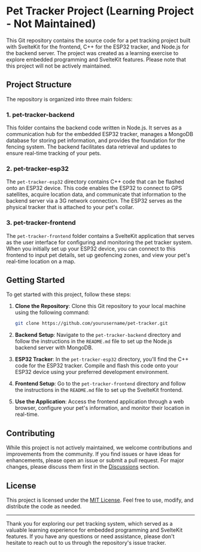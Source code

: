 # Pet Tracker Project (Learning Project - Not Maintained)

This Git repository contains the source code for a pet tracking project built with SvelteKit for the frontend, C++ for the ESP32 tracker, and Node.js for the backend server. The project was created as a learning exercise to explore embedded programming and SvelteKit features. Please note that this project will not be actively maintained.

## Project Structure

The repository is organized into three main folders:

### 1. pet-tracker-backend

This folder contains the backend code written in Node.js. It serves as a communication hub for the embedded ESP32 tracker, manages a MongoDB database for storing pet information, and provides the foundation for the fencing system. The backend facilitates data retrieval and updates to ensure real-time tracking of your pets.

### 2. pet-tracker-esp32

The `pet-tracker-esp32` directory contains C++ code that can be flashed onto an ESP32 device. This code enables the ESP32 to connect to GPS satellites, acquire location data, and communicate that information to the backend server via a 3G network connection. The ESP32 serves as the physical tracker that is attached to your pet's collar.

### 3. pet-tracker-frontend

The `pet-tracker-frontend` folder contains a SvelteKit application that serves as the user interface for configuring and monitoring the pet tracker system. When you initially set up your ESP32 device, you can connect to this frontend to input pet details, set up geofencing zones, and view your pet's real-time location on a map.

## Getting Started

To get started with this project, follow these steps:

1. **Clone the Repository**: Clone this Git repository to your local machine using the following command:

   ```bash
   git clone https://github.com/yourusername/pet-tracker.git
   ```

2. **Backend Setup**: Navigate to the `pet-tracker-backend` directory and follow the instructions in the `README.md` file to set up the Node.js backend server with MongoDB.

3. **ESP32 Tracker**: In the `pet-tracker-esp32` directory, you'll find the C++ code for the ESP32 tracker. Compile and flash this code onto your ESP32 device using your preferred development environment.

4. **Frontend Setup**: Go to the `pet-tracker-frontend` directory and follow the instructions in the `README.md` file to set up the SvelteKit frontend.

5. **Use the Application**: Access the frontend application through a web browser, configure your pet's information, and monitor their location in real-time.

## Contributing

While this project is not actively maintained, we welcome contributions and improvements from the community. If you find issues or have ideas for enhancements, please open an issue or submit a pull request. For major changes, please discuss them first in the [Discussions](https://github.com/yourusername/pet-tracker/discussions) section.

## License

This project is licensed under the [MIT License](LICENSE). Feel free to use, modify, and distribute the code as needed.

---

Thank you for exploring our pet tracking system, which served as a valuable learning experience for embedded programming and SvelteKit features. If you have any questions or need assistance, please don't hesitate to reach out to us through the repository's issue tracker.

